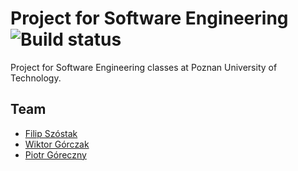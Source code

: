 # Project for Software Engineering ![Build status](https://travis-ci.com/Cheriit/ioprojectarchitecture.svg?branch=main)


Project for Software Engineering classes at Poznan University of Technology.

## Team
- [Filip Szóstak](https://github.com/Cheriit)
- [Wiktor Górczak](https://github.com/wiktorgorczak)
- [Piotr Góreczny](https://github.com/ajana4096)
